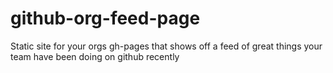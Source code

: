github-org-feed-page
====================

Static site for your orgs gh-pages that shows off a feed of great things your team have been doing on github recently 
